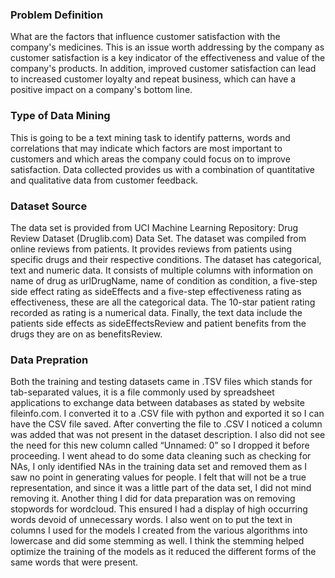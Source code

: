 ### Problem Definition
What are the factors that influence customer satisfaction with the company's medicines. This is an 
issue worth addressing by the company as customer satisfaction is a key indicator of the 
effectiveness and value of the company's products. In addition, improved customer satisfaction can 
lead to increased customer loyalty and repeat business, which can have a positive impact on a 
company's bottom line.

### Type of Data Mining
This is going to be a text mining task to identify patterns, words and correlations that may indicate 
which factors are most important to customers and which areas the company could focus on to
improve satisfaction. Data collected provides us with a combination of quantitative and qualitative 
data from customer feedback.

### Dataset Source
The data set is provided from UCI Machine Learning Repository: Drug Review Dataset (Druglib.com) 
Data Set. The dataset was compiled from online reviews from patients. It provides reviews from 
patients using specific drugs and their respective conditions. The dataset has categorical, text and 
numeric data. It consists of multiple columns with information on name of drug as urlDrugName, 
name of condition as condition, a five-step side effect rating as sideEffects and a five-step
effectiveness rating as effectiveness, these are all the categorical data. The 10-star patient rating 
recorded as rating is a numerical data. Finally, the text data include the patients side effects as 
sideEffectsReview and patient benefits from the drugs they are on as benefitsReview.

### Data Prepration
Both the training and testing datasets came in .TSV files which stands for tab-separated values, it is a file commonly used by spreadsheet applications to exchange data between databases as stated by website fileinfo.com. I 
converted it to a .CSV file with python and exported it so I can have the CSV file saved.
After converting the file to .CSV I noticed a column was added that was not present in the dataset 
description. I also did not see the need for this new column called “Unnamed: 0” so I dropped it 
before proceeding. I went ahead to do some data cleaning such as checking for NAs, I only identified 
NAs in the training data set and removed them as I saw no point in generating values for people. I 
felt that will not be a true representation, and since it was a little part of the data set, I did not mind 
removing it.
Another thing I did for data preparation was on removing stopwords for wordcloud. This ensured I 
had a display of high occurring words devoid of unnecessary words. I also went on to put the text in 
columns I used for the models I created from the various algorithms into lowercase and did some 
stemming as well. I think the stemming helped optimize the training of the models as it reduced the 
different forms of the same words that were present.